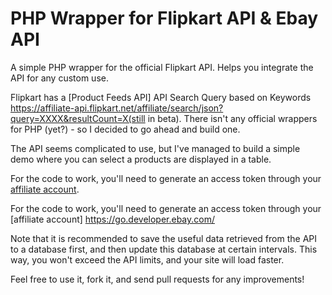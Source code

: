 PHP Wrapper for Flipkart API & Ebay API
============================
A simple PHP wrapper for the official Flipkart API. Helps you integrate the API for any custom use.

Flipkart has a [Product Feeds API] API Search Query based on Keywords https://affiliate-api.flipkart.net/affiliate/search/json?query=XXXX&resultCount=X(still in beta). There isn't any official wrappers for PHP (yet?) - so I decided to go ahead and build one.

The API seems complicated to use, but I've managed to build a simple demo where you can select a  products are displayed in a table. 

For the code to work, you'll need to generate an access token through your [affiliate account](http://www.flipkart.com/affiliate/).
 
 For the code to work, you'll need to generate an access token through your [affiliate account] https://go.developer.ebay.com/
 
Note that it is recommended to save the useful data retrieved from the API to a database first, and then update this database at certain intervals. This way, you won't exceed the API limits, and your site will load faster.

Feel free to use it, fork it, and send pull requests for any improvements!